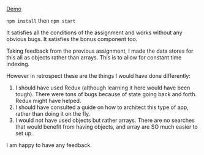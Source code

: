 [Demo](https://chrisdel101.github.io/reactRobots/) 

`npm install` then `npm start`

It satisfies all the conditions of the assignment and works without any obvious bugs. It satisfies the bonus component too.

Taking feedback from the previous assignment, I made the data stores for this all as objects rather than arrays. This is to allow for constant time indexing. 

However in retrospect these are the things I would have done differently: 
1. I should have used Redux (although learning it here would have been tough). There were tons of bugs because of state going back and forth. Redux might have helped.
2. I should have consulted a guide on how to architect this type of app, rather than doing it on the fly.
3. I would not have used objects but rather arrays. There are no searches that would benefit from having objects, and array are SO much easier to set up.

I am happy to have any feedback. 